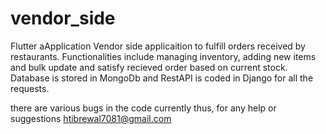 # vendor_side
Flutter aApplication
Vendor side applicaition to fulfill orders received by restaurants.
Functionalities include managing inventory, adding new items and bulk update and satisfy recieved order based on current stock.
Database is stored in MongoDb and RestAPI is coded in Django for all the requests.



there are various bugs in the code currently thus,
for any help or suggestions htibrewal7081@gmail.com
